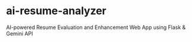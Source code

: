 # ai-resume-analyzer
AI-powered Resume Evaluation and Enhancement Web App using Flask &amp; Gemini API
